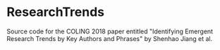 # ResearchTrends
Source code for the COLING 2018 paper entitled "Identifying Emergent Research Trends by Key Authors and Phrases"  by Shenhao Jiang et al.
